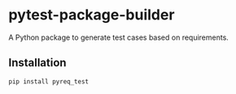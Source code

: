 # pytest-package-builder

A Python package to generate test cases based on requirements.

## Installation

```bash
pip install pyreq_test
